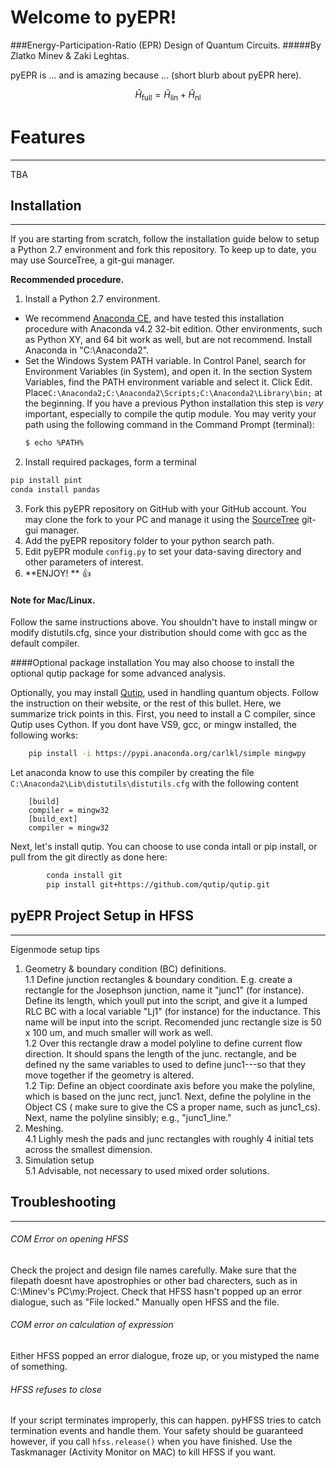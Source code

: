Welcome to pyEPR!
===================
###Energy-Participation-Ratio (EPR) Design of Quantum Circuits. 
#####By Zlatko Minev & Zaki Leghtas.    

pyEPR is ... and is amazing because ...  (short blurb about pyEPR here). 

$$
\hat H_{\mathrm{full}} = \hat H_{\mathrm{lin}}  + \hat H_{\mathrm{nl}} 
$$

# Features
---------------------
TBA   


## Installation
-------------
If you are starting from scratch, follow the installation guide below to setup a Python 2.7 environment and fork this repository. To keep up to date, you may use SourceTree, a git-gui manager. 

**Recommended procedure.**   <br /> 

 1. Install a Python 2.7 environment.  
 * We recommend [Anaconda CE](https://www.continuum.io/downloads), and have tested this installation procedure with Anaconda v4.2 32-bit edition. Other environments, such as Python XY, and 64 bit work as well, but are not recommend. Install Anaconda in "C:\Anaconda2".
 * Set the Windows System PATH variable. In Control Panel, search for Environment Variables (in System), and open it. In the section System Variables, find the PATH environment variable and select it. Click Edit.  Place`C:\Anaconda2;C:\Anaconda2\Scripts;C:\Anaconda2\Library\bin;` at the beginning. If you have a previous Python installation this step is *very* important, especially to compile the qutip module. You may verity your path using the following command in the Command Prompt (terminal):
    ``` sh
    $ echo %PATH%
    ```  
    
 2. Install required packages, form a terminal
 ```sh 
 pip install pint
 conda install pandas
 ```
 3. Fork this pyEPR repository on GitHub with your GitHub account. You may clone the fork to your PC and manage it using the [SourceTree](https://www.sourcetreeapp.com/) git-gui manager.
 4. Add the pyEPR repository folder to your python search path.
 5. Edit pyEPR module `config.py`  to set your data-saving directory and other parameters of interest.   
 6. **ENJOY! **  :+1:  

#### Note for Mac/Linux.   
Follow the same instructions above. You shouldn't have to install mingw or modify distutils.cfg, since your distribution should come with gcc as the default compiler.    

####Optional package installation
You may also choose to install the optional qutip package for some advanced analysis. 

Optionally, you may install [Qutip](http://qutip.org/), used in handling quantum objects. Follow the instruction on their website, or the rest of this bullet. Here, we summarize trick points in this. First, you need to install a C compiler, since Qutip uses Cython. If you dont have VS9, gcc, or mingw installed, the following works:   
```sh
	pip install -i https://pypi.anaconda.org/carlkl/simple mingwpy
```
Let anaconda know to use this compiler by creating the file `C:\Anaconda2\Lib\distutils\distutils.cfg` with the following content   
```
    [build]
    compiler = mingw32    
    [build_ext]
    compiler = mingw32
```   
Next, let's install qutip. You can choose to use conda intall or pip install, or pull from the git directly  as done here: 
```sh
        conda install git
        pip install git+https://github.com/qutip/qutip.git
```

## pyEPR Project Setup in HFSS
-------------
Eigenmode setup tips   
1. Geometry & boundary condition (BC) definitions.   
  1.1 Define junction rectangles & boundary condition. E.g. create a rectangle for the Josephson junction, name it "junc1" (for instance). Define its length, which youll put into the script, and give it a lumped RLC BC with a local variable "Lj1" (for instance) for the inductance. This name will be input into the script.   Recomended junc rectangle size is 50 x 100 um, and much smaller will work as well.    
  1.2 Over this rectangle draw a model polyline to define current flow direction. It should spans the length of the junc. rectangle, and be defined ny the same variables to used to define junc1---so that they move together if the geometry is altered.    
  1.2 Tip: Define an object coordinate axis before you make the polyline, which is based on the junc rect, junc1. Next, define the polyline in the Object CS ( make sure to give the CS a proper name, such as junc1_cs). Next, name the polyline sinsibly; e.g., "junc1_line."   
4. Meshing.   
 4.1 Lighly mesh the pads and junc rectangles with roughly 4 initial tets across the smallest dimension.    
5. Simulation setup    
 5.1 Advisable, not necessary to used mixed order solutions.    


## Troubleshooting
---------------------

###### COM Error on opening HFSS 
Check the project and design file names carefully. Make sure that the filepath doesnt have apostrophies or other bad charecters, such as in C:\\Minev's PC\\my:Project.  Check that HFSS hasn't popped up an error dialogue, such as "File locked." Manually open HFSS and the file.    

###### COM error on calculation of expression
Either HFSS popped an error dialogue, froze up, or you mistyped the name of something.    

###### HFSS refuses to close
If your script terminates improperly, this can happen. pyHFSS tries to catch termination events and handle them. Your safety should be guaranteed however, if you call `hfss.release()` when you have finished. Use the Taskmanager (Activity Monitor on MAC) to kill HFSS if you want.   
